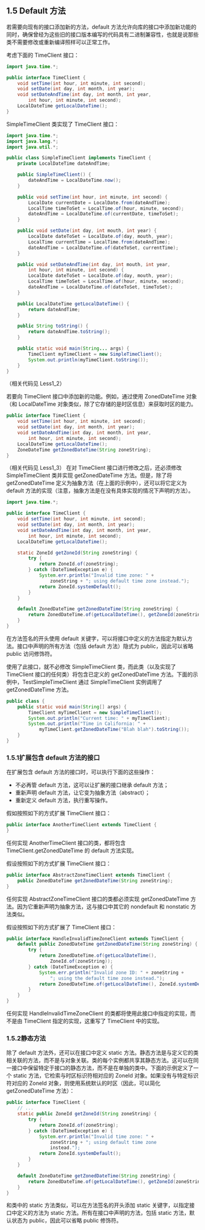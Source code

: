 ## 1.5 Default 方法
若需要向现有的接口添加新的方法，default 方法允许向库的接口中添加新功能的同时，确保曾经为这些旧的接口版本编写的代码具有二进制兼容性，也就是说那些类不需要修改或重新编译照样可以正常工作。

考虑下面的 TimeClient 接口：
```java
import java.time.*;

public interface TimeClient {
	void setTime(int hour, int minute, int second);
	void setDate(int day, int month, int year);
	void setDateAndTime(int day, int month, int year,
		int hour, int minute, int second);
	LocalDateTime getLocalDateTime();
}
```
SimpleTimeClient 类实现了 TimeClient 接口：
```java
import java.time.*;
import java.lang.*;
import java.util.*;

public class SimpleTimeClient implements TimeClient {
	private LocalDateTime dateAndTime;

	public SimpleTimeClient() {
		dateAndTime = LocalDateTime.now();
	}

	public void setTime(int hour, int minute, int second) {
		LocalDate currentDate = LocalDate.from(dateAndTime);
		LocalTime timeToSet = LocalTime.of(hour, minute, second);
		dateAndTime = LocalDateTime.of(currentDate, timeToSet);
	}

	public void setDate(int day, int mouth, int year) {
		LocalDate dateToSet = LocalDate.of(day, mouth, year);
		LocalTime currentTime = LocalTime.from(dateAndTime);
		dateAndTime = LocalDateTime.of(dateToSet, currentTime);
	}

	public void setDateAndTime(int day, int mouth, int year,
		int hour, int minute, int second) {
		LocalDate dateToSet = LocalDate.of(day, mouth, year);
		LocalTime timeToSet = LocalTime.of(hour, minute, second);
		dateAndTime = LocalDateTime.of(dateToSet, timeToSet);
	}

	public LocalDateTime getLocalDateTime() {
		return dateAndTime;
	}

	public String toString() {
		return dateAndTime.toString();
	}

	public static void main(String... args) {
		TimeClient myTimeClient = new SimpleTimeClient();
		System.out.println(myTimeClient.toString());
	}
}
```
（相关代码见 Less1_2）

若要向 TimeClient 接口中添加新的功能。例如，通过使用 ZonedDateTime 对象（和 LocalDateTime 对象类似，除了它存储的是时区信息）来获取时区的能力。
```java
public interface TimeClient {
	void setTime(int hour, int minute, int second);
	void setDate(int day, int month, int year);
	void setDateAndTime(int day, int month, int year,
		int hour, int minute, int second);
	LocalDateTime getLocalDateTime();
	ZoneDateTime getZonedDateTime(String zoneString);
}
```
（相关代码见 Less1_3）
在对 TimeClient 接口进行修改之后，还必须修改 SimpleTimeClient 类并实现 getZonedDateTime 方法。但是，除了将 getZonedDateTime 定义为抽象方法（在上面的示例中），还可以将它定义为 default 方法的实现（注意，抽象方法是在没有具体实现的情况下声明的方法）。
```java
import java.time.*;

public interface TimeClient {
	void setTime(int hour, int minute, int second);
	void setDate(int day, int month, int year);
	void setDateAndTime(int day, int month, int year,
		int hour, int minute, int second);
	LocalDateTime getLocalDateTime();

	static ZoneId getZoneId(String zoneString) {
		try {
			return ZoneId.of(zoneString);
		} catch (DateTimeException e) {
			System.err.println("Invalid time zone: " +
				zoneString + "; using default time zone instead.");
			return ZoneId.systemDefault();
		}
	}

	default ZonedDateTime getZonedDateTime(String zoneString) {
		return ZonedDateTime.of(getLocalDateTime(), getZoneId(zoneString));
	}
}
```
在方法签名的开头使用 default 关键字，可以将接口中定义的方法指定为默认方法。接口中声明的所有方法（包括 default 方法）隐式为 public，因此可以省略 public 访问修饰符。

使用了此接口，就不必修改 SimpleTimeClient 类，而此类（以及实现了 TimeClient 接口的任何类）将包含已定义的 getZonedDateTime 方法。下面的示例中，TestSimpleTimeClient 通过 SimpleTimeClient 实例调用了 getZonedDateTime 方法。
```java
public class {
	public static void main(String[] args) {
		TimeClient myTimeClient = new SimpleTimeClient();
		System.out.println("Current time: " + myTimeClient);
		System.out.println("Time in California: " +
			myTimeClient.getZonedDateTime("Blah blah").toString());
	}
}
```

### 1.5.1扩展包含 default 方法的接口
在扩展包含 default 方法的接口时，可以执行下面的这些操作：

- 不必再管 default 方法，这可以让扩展的接口继承 default 方法；
- 重新声明 default 方法，让它变为抽象方法（abstract）；
- 重新定义 default 方法，执行重写操作。

假如按照如下的方式扩展 TimeClient 接口：
```java
public interface AnotherTimeClient extends TimeClient {
}
```

任何实现 AnotherTimeClient 接口的类，都将包含 TimeClient.getZonedDateTime 的 default 方法实现。

假设按照如下的方式扩展 TimeClient 接口：
```java
public interface AbstractZoneTimeClient extends TimeClient {
	public ZonedDateTime getZonedDateTime(String zoneString);
}
```

任何实现 AbstractZoneTimeClient 接口的类都必须实现 getZonedDateTime 方法。因为它重新声明为抽象方法，这与接口中其它的 nondefault 和 nonstatic 方法类似。

假设按照如下的方式扩展了 TimeClient 接口：
```java
public interface HandleInvalidTimeZoneClient extends TimeClient {
	default public ZonedDateTime getZonedDateTime(String zoneString) {
		try {
			return ZonedDateTime.of(getLocalDateTime(),
				ZoneId.of(zoneString));
		} catch (DateTimeException e) {
			System.err.println("Invalid zone ID: " + zoneString +
				"; using the default time zone instead.");
			return ZonedDateTime.of(getLocalDateTime(), ZoneId.systemDefault());
		}
	}
}
```

任何实现 HandleInvalidTimeZoneClient 的类都将使用此接口中指定的实现，而不是由 TimeClient 指定的实现，这重写了 TimeClient 中的实现。

### 1.5.2静态方法
除了 default 方法外，还可以在接口中定义 static 方法。静态方法是与定义它的类相关联的方法，而不是与对象关联。类的每个实例都共享其静态方法。这可以在同一接口中保留特定于接口的静态方法，而不是在单独的类中。下面的示例定义了一个 static 方法，它检索与时区标识符相对应的 ZoneId 对象。如果没有与特定标识符对应的 ZoneId 对象，则使用系统默认的时区（因此，可以简化 getZonedDateTime 方法）：
```java
public interface TimeClient {
	// ...
	static public ZoneId getZoneId(String zoneString) {
		try {
			return ZoneId.of(zoneString);
		} catch (DateTimeException e) {
			System.err.println("Invalid time zone: " +
				zoneString + "; using default time zone
				instead.");
			return ZoneId.systemDefault();
		}
	}

	default ZoneDateTime getZonedDateTime(String zoneString) {
		return ZonedDateTime.of(getLocalDateTime(), getZoneId(zoneString));
	}
}
```

和类中的 static 方法类似，可以在方法签名的开头添加 static 关键字，以指定接口中定义的方法为 static 方法。所有在接口中声明的方法，包括 static 方法，默认状态为 public，因此可以省略 public 修饰符。